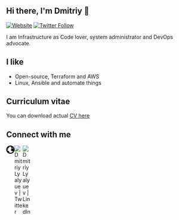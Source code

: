 ## Hi there, I'm Dmitriy 👋

[![Website](https://img.shields.io/website?label=lyalyuev.info&style=for-the-badge&url=https%3A%2F%2Flyalyuev.info)](https://lyalyuev.info)
[![Twitter Follow](https://img.shields.io/twitter/follow/illusive_echo?color=1DA1F2&logo=twitter&style=for-the-badge)](https://twitter.com/intent/follow?original_referer=https%3A%2F%2Fgithub.com%2FDmitriyLyalyuev&screen_name=illusive_echo)

I am Infrastructure as Code lover, system administrator and DevOps advocate.

## I like

- Open-source, Terraform and AWS
- Linux, Ansible and automate things

## Curriculum vitae

You can download actual [CV here][CV]

## Connect with me

[<img align="left" alt="lyalyuev.info" width="22px" src="https://raw.githubusercontent.com/iconic/open-iconic/master/svg/globe.svg" />][website]
[<img align="left" alt="DmitriyLyalyuev | Twitter" width="22px" src="https://cdn.jsdelivr.net/npm/simple-icons@v3/icons/twitter.svg" />][twitter]
[<img align="left" alt="DmitriyLyalyuev | LinkedIn" width="22px" src="https://cdn.jsdelivr.net/npm/simple-icons@v3/icons/linkedin.svg" />][linkedin]


[website]: https://lyalyuev.info
[twitter]: https://twitter.com/illusive_echo
[linkedin]: https://linkedin.com/in/dmitriy-lyalyuev-1379a131/
[CV]: https://github.com/DmitriyLyalyuev/DmitriyLyalyuev/releases/download/latest/cv.pdf
